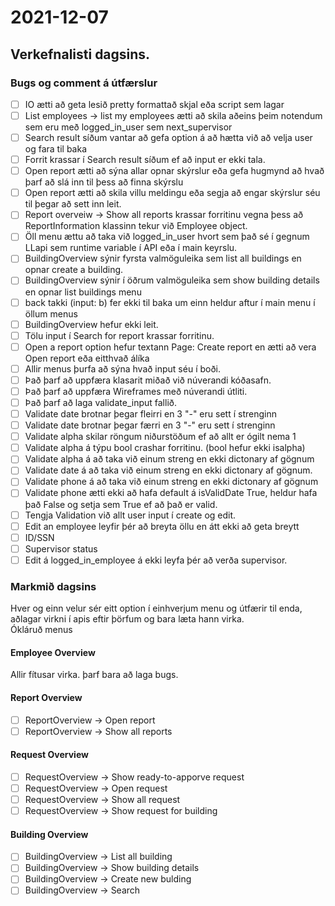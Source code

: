 # 2021-12-07
## Verkefnalisti dagsins.
### Bugs og comment á útfærslur
- [ ] IO ætti að geta lesið pretty formattað skjal eða script sem lagar
- [ ] List employees -> list my employees ætti að skila aðeins þeim notendum sem eru með logged_in_user sem next_supervisor
- [ ] Search result síðum vantar að gefa option á að hætta við að velja user og fara til baka
- [ ] Forrit krassar í Search result síðum ef að input er ekki tala.
- [ ] Open report ætti að sýna allar opnar skýrslur eða gefa hugmynd að hvað þarf að slá inn til þess að finna skýrslu
- [ ] Open report ætti að skila villu meldingu eða segja að engar skýrslur séu til þegar að sett inn leit.
- [ ] Report overveiw -> Show all reports krassar forritinu vegna þess að ReportInformation klassinn tekur við Employee object. 
- [ ] Öll menu ættu að taka við logged_in_user hvort sem það sé í gegnum LLapi sem runtime variable í API eða í main keyrslu.
- [ ] BuildingOverview sýnir fyrsta valmöguleika sem list all buildings en opnar create a building.
- [ ] BuildingOverview sýnir í öðrum valmöguleika sem show building details en opnar list buildings menu
- [ ] back takki (input: b) fer ekki til baka um einn heldur aftur í main menu í öllum menus
- [ ] BuildingOverview hefur ekki leit.
- [ ] Tölu input í Search for report krassar forritinu.
- [ ] Open a report option hefur textann Page: Create report en ætti að vera Open report eða eitthvað álíka
- [ ] Allir menus þurfa að sýna hvað input séu í boði.
- [ ] Það þarf að uppfæra klasarit miðað við núverandi kóðasafn.
- [ ] Það þarf að uppfæra Wireframes með núverandi útliti.
- [ ] Það þarf að laga validate_input fallið. 
 - [ ] Validate date brotnar þegar fleirri en 3 "-" eru sett í strenginn
 - [ ] Validate date brotnar þegar færri en 3 "-" eru sett í strenginn
 - [ ] Validate alpha skilar röngum niðurstöðum ef að allt er ógilt nema 1
 - [ ] Validate alpha á týpu bool crashar forritinu. (bool hefur ekki isalpha)
 - [ ] Validate alpha á að taka við einum streng en ekki dictonary af gögnum
 - [ ] Validate date á að taka við einum streng en ekki dictonary af gögnum.
 - [ ] Validate phone á að taka við einum streng en ekki dictonary af gögnum
 - [ ] Validate phone ætti ekki að hafa default á isValidDate True, heldur hafa það False og setja sem True ef að það er valid.
- [ ] Tengja Validation við allt user input í create og edit.
- [ ] Edit an employee leyfir þér að breyta öllu en átt ekki að geta breytt 
 - [ ] ID/SSN
 - [ ] Supervisor status 
- [ ] Edit á logged_in_employee á ekki leyfa þér að verða supervisor.

### Markmið dagsins 
Hver og einn velur sér eitt option í einhverjum menu og útfærir til enda, aðlagar virkni í apis eftir þörfum og bara læta hann virka.  
Ókláruð menus  
#### Employee Overview
Allir fítusar virka. þarf bara að laga bugs.
#### Report Overview
- [ ] ReportOverview -> Open report 
- [ ] ReportOverview -> Show all reports
#### Request Overview
- [ ] RequestOverview -> Show ready-to-apporve request
- [ ] RequestOverview -> Open request
- [ ] RequestOverview -> Show all request
- [ ] RequestOverview -> Show request for building
#### Building Overview
- [ ] BuildingOverview -> List all building
- [ ] BuildingOverview -> Show building details
- [ ] BuildingOverview -> Create new bulding
- [ ] BuildingOverview -> Search
